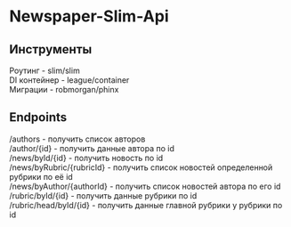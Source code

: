 # Newspaper-Slim-Api
## Инструменты
Роутинг - slim/slim  
DI контейнер - league/container  
Миграции - robmorgan/phinx  
## Endpoints  
/authors - получить список авторов  
/author/{id} - получить данные автора по id  
/news/byId/{id} - получить новость по id   
/news/byRubric/{rubricId} - получить список новостей определенной рубрики по её id  
/news/byAuthor/{authorId} - получить список новостей автора по его id  
/rubric/byId/{id} - получить данные рубрики по id  
/rubric/head/byId/{id} - получить данные главной рубрики у рубрики по id  